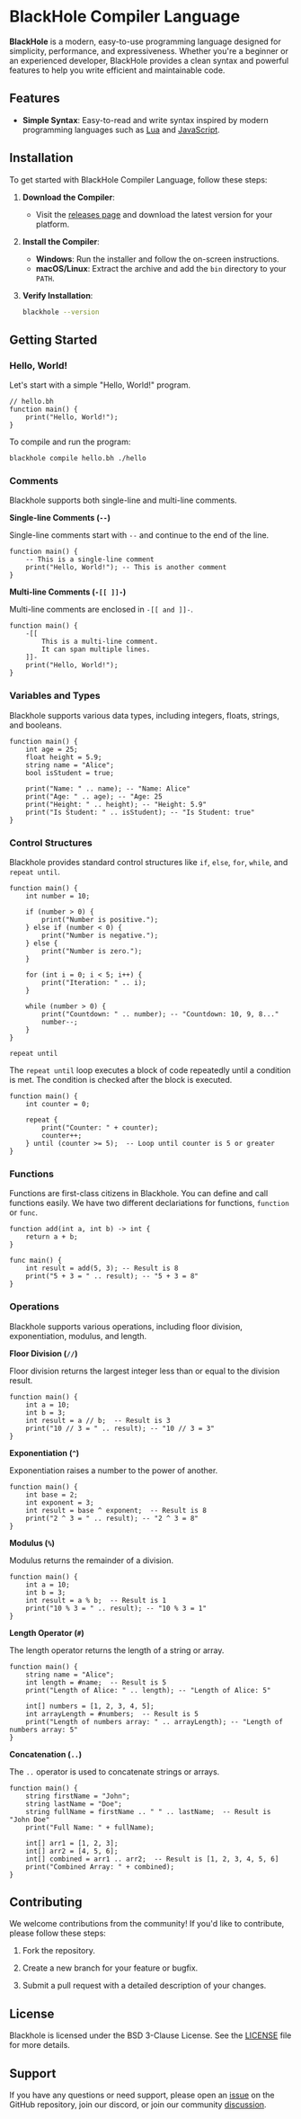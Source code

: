 # BlackHole Compiler Language

**BlackHole** is a modern, easy-to-use programming language designed for simplicity, performance, and expressiveness. Whether you're a beginner or an experienced developer, BlackHole provides a clean syntax and powerful features to help you write efficient and maintainable code.

## Features

- **Simple Syntax**: Easy-to-read and write syntax inspired by modern programming languages such as [Lua](https://www.lua.org/docs.html) and [JavaScript](https://developer.mozilla.org/en-US/docs/Web/JavaScript).

## Installation

To get started with BlackHole Compiler Language, follow these steps:

1. **Download the Compiler**:
   - Visit the [releases page](https://github.com/Sm0kEsOut/BlackHole-Language/releases) and download the latest version for your platform.

2. **Install the Compiler**:
   - **Windows**: Run the installer and follow the on-screen instructions.
   - **macOS/Linux**: Extract the archive and add the `bin` directory to your `PATH`.

3. **Verify Installation**:
   ```bash
   blackhole --version

## Getting Started

### Hello, World!

Let's start with a simple "Hello, World!" program.
```
// hello.bh
function main() {
    print("Hello, World!");
}
```

To compile and run the program:

```
blackhole compile hello.bh ./hello
```

### Comments

Blackhole supports both single-line and multi-line comments.

**Single-line Comments (`--`)**

Single-line comments start with `--` and continue to the end of the line.
```
function main() {
    -- This is a single-line comment
    print("Hello, World!"); -- This is another comment
}
```

**Multi-line Comments (``-[[ ]]-``)**

Multi-line comments are enclosed in ``-[[ and ]]-``.
```
function main() {
    -[[
        This is a multi-line comment.
        It can span multiple lines.
    ]]- 
    print("Hello, World!");
}
```

### Variables and Types

Blackhole supports various data types, including integers, floats, strings, and booleans.
```
function main() {
    int age = 25;
    float height = 5.9;
    string name = "Alice";
    bool isStudent = true;

    print("Name: " .. name); -- "Name: Alice"
    print("Age: " .. age); -- "Age: 25
    print("Height: " .. height); -- "Height: 5.9"
    print("Is Student: " .. isStudent); -- "Is Student: true"
}
```

### Control Structures

Blackhole provides standard control structures like `if`, `else`, `for`, `while`, and `repeat until`.
```
function main() {
    int number = 10;

    if (number > 0) {
        print("Number is positive.");
    } else if (number < 0) {
        print("Number is negative.");
    } else {
        print("Number is zero.");
    }

    for (int i = 0; i < 5; i++) {
        print("Iteration: " .. i);
    }

    while (number > 0) {
        print("Countdown: " .. number); -- "Countdown: 10, 9, 8..."
        number--;
    }
}
```
`repeat until`

The `repeat until` loop executes a block of code repeatedly until a condition is met. The condition is checked after the block is executed.
```
function main() {
    int counter = 0;

    repeat {
        print("Counter: " + counter);
        counter++;
    } until (counter >= 5);  -- Loop until counter is 5 or greater
}
```

### Functions

Functions are first-class citizens in Blackhole. You can define and call functions easily. We have two different declariations for functions, `function` or `func`.
```
function add(int a, int b) -> int {
    return a + b;
}

func main() {
    int result = add(5, 3); -- Result is 8
    print("5 + 3 = " .. result); -- "5 + 3 = 8"
}
```

### Operations

Blackhole supports various operations, including floor division, exponentiation, modulus, and length.

**Floor Division (`//`)**

Floor division returns the largest integer less than or equal to the division result.
```
function main() {
    int a = 10;
    int b = 3;
    int result = a // b;  -- Result is 3
    print("10 // 3 = " .. result); -- "10 // 3 = 3"
}
```

**Exponentiation (`^`)**

Exponentiation raises a number to the power of another.
```
function main() {
    int base = 2;
    int exponent = 3;
    int result = base ^ exponent;  -- Result is 8
    print("2 ^ 3 = " .. result); -- "2 ^ 3 = 8"
}
```

**Modulus (`%`)**

Modulus returns the remainder of a division.
```
function main() {
    int a = 10;
    int b = 3;
    int result = a % b;  -- Result is 1
    print("10 % 3 = " .. result); -- "10 % 3 = 1"
}
```

**Length Operator (`#`)**

The length operator returns the length of a string or array.
```
function main() {
    string name = "Alice";
    int length = #name;  -- Result is 5
    print("Length of Alice: " .. length); -- "Length of Alice: 5"

    int[] numbers = [1, 2, 3, 4, 5];
    int arrayLength = #numbers;  -- Result is 5
    print("Length of numbers array: " .. arrayLength); -- "Length of numbers array: 5"
}
```

**Concatenation (`..`)**

The `..` operator is used to concatenate strings or arrays.
```
function main() {
    string firstName = "John";
    string lastName = "Doe";
    string fullName = firstName .. " " .. lastName;  -- Result is "John Doe"
    print("Full Name: " + fullName);

    int[] arr1 = [1, 2, 3];
    int[] arr2 = [4, 5, 6];
    int[] combined = arr1 .. arr2;  -- Result is [1, 2, 3, 4, 5, 6]
    print("Combined Array: " + combined);
}
```

## Contributing

We welcome contributions from the community! If you'd like to contribute, please follow these steps:

1. Fork the repository.

2. Create a new branch for your feature or bugfix.

3. Submit a pull request with a detailed description of your changes.

## License

Blackhole is licensed under the BSD 3-Clause License. See the [LICENSE](https://github.com/Sm0kEsOut/BlackHole-Language/blob/main/LICENSE) file for more details.

## Support

If you have any questions or need support, please open an [issue](https://github.com/Sm0kEsOut/BlackHole-Language/issues/new) on the GitHub repository, join our discord, or join our community [discussion](https://github.com/Sm0kEsOut/BlackHole-Language/discussions).
